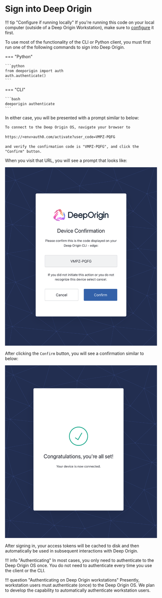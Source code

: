 # Sign into Deep Origin

!!! tip "Configure if running locally"
    If you're running this code on your local computer (outside of a Deep Origin Workstation), make sure to [configure](../configure.md#on-your-local-computer) it first.

To use most of the functionality of the CLI or Python client, you must first run one of the following commands to sign into Deep Origin.



=== "Python"

    ```python
    from deeporigin import auth
    auth.authenticate()
    ```

=== "CLI"

    ```bash
    deeporigin authenticate
    ```

In either case, you will be presented with a prompt similar to below:

```shell
To connect to the Deep Origin OS, navigate your browser to 

https://<env>auth0.com/activate?user_code=VMPZ-PQFG

and verify the confirmation code is "VMPZ-PQFG", and click the "Confirm" button.
```

When you visit that URL, you will see a prompt that looks like:

![](../images/auth-code.png)

After clicking the `Confirm` button, you will see a confirmation similar to below:

![](../images/auth-confirm.png)

After signing in, your access tokens will be cached to disk and then automatically
be used in subsequent interactions with Deep Origin.

!!! info "Authenticating"
    In most cases, you only need to authenticate to the Deep Origin OS once.
    You do not need to authenticate every time you use the client or the CLI.

!!! question "Authenticating on Deep Origin workstations"
    Presently, workstation users must authenticate (once) to the Deep Origin OS. We plan to develop the capability to automatically authenticate workstation users.
